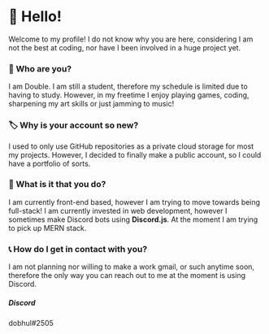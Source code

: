# 🙌 Hello!

Welcome to my profile! I do not know why you are here, considering I am not the best at coding, nor have I been involved in a huge project yet.


### 🔎 Who are you?

I am Double. I am still a student, therefore my schedule is limited due to having to study. However, in my freetime I enjoy playing games,
coding, sharpening my art skills or just jamming to music!


### 🏷 Why is your account so new?

I used to only use GitHub repositories as a private cloud storage for most my projects. However, I decided to finally make a public account, so I
could have a portfolio of sorts.


### 📑 What is it that you do?

I am currently front-end based, however I am trying to move towards being full-stack! I am currently invested in web development, however I
sometimes make Discord bots using **Discord.js**. At the moment I am trying to pick up MERN stack.


### 📞 How do I get in contact with you?

I am not planning nor willing to make a work gmail, or such anytime soon, therefore the only way you can reach out to me at the moment is
using Discord.


##### Discord

dobhul#2505
